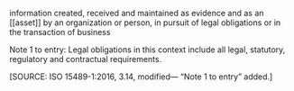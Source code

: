 information created, received and maintained as evidence and as an [[asset]] by an organization or person, in pursuit of legal obligations or in the transaction of business

Note 1 to entry: Legal obligations in this context include all legal, statutory, regulatory and contractual requirements.

\[SOURCE: ISO 15489-1:2016, 3.14, modified— “Note 1 to entry” added.\]